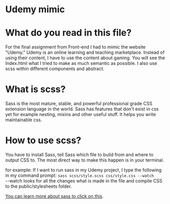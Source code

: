 # Udemy mimic

# What do you read in this file?
For the final assignment from Front-end I had to mimic the website "Udemy." Udemy is an online learning and teaching marketplace. Instead of using their content, I have to use the content about gaming.
You will see the Index.html what I tried to make as much semantic as possible.
I also use scss within different components and abstract.

# What is scss?
Sass is the most mature, stable, and powerful professional grade CSS extension language in the world.
Sass has features that don't exist in css yet for example nesting, mixins and other useful stuff. It helps you write maintainable css.

# How to use scss?
You have to install Sass, tell Sass which file to build from and where to output CSS to. The most direct way to make this happen is in your terminal. 

for example:
If I want to run sass in my Udemy project, I type the following in my command prompt:
```sass scss/style.scss css/style.css --watch```<br>
--watch looks for all the changes what is made in the file and compile CSS to the public/stylesheets folder.

[You can learn more about sass to click on this](https://sass-lang.com/).
